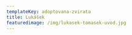 ```yaml
---
templateKey: adoptovana-zvirata
title: Lukášek
featuredimage: /img/lukasek-tomasek-uvod.jpg
---
```

